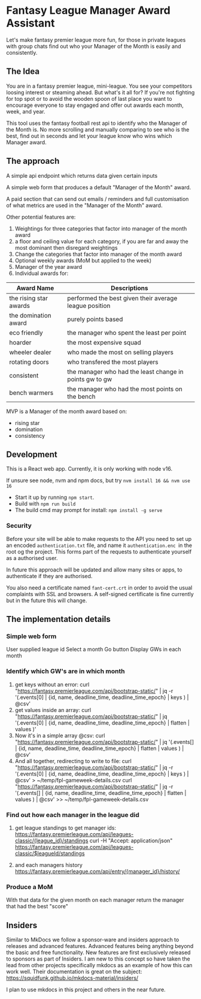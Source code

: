 # Fantasy League Manager Award Assistant
Let's make fantasy premier league more fun, for those in private leagues with group chats find out who your Manager of the Month is easily and consistently.


## The Idea

You are in a fantasy premier league, mini-league. You see your competitors loosing interest or steaming ahead. But what's it all for? If you're not fighting for top spot or to avoid the wooden spoon of last place you want to encourage everyone to stay engaged and offer out awards each month, week, and year.

This tool uses the fantasy football rest api to identify who the Manager of the Month is. No more scrolling and manually comparing to see who is the best, find out in seconds and let your league know who wins which Manager award.

## The approach

A simple api endpoint which returns data given certain inputs

A simple web form that produces a default "Manager of the Month" award.

A paid section that can send out emails / reminders and full customisation of what metrics are used in the "Manager of the Month" award.

Other potential features are:

1. Weightings for three categories that factor into manager of the month award
1. a floor and ceiling value for each category, if you are far and away the most dominant then disregard weightings
1. Change the categories that factor into manager of the month award
1. Optional weekly awards (MoM but applied to the week)
1. Manager of the year award
1. Individual awards for:

|Award Name|Descriptions|
|---|---|
|the rising star awards| performed the best given their average league position|
|the domination award| purely points based|
|eco friendly| the manager who spent the least per point|
|hoarder| the most expensive squad|
|wheeler dealer| who made the most on selling players|
|rotating doors| who transfered the most players|
|consistent| the manager who had the least change in points gw to gw|
|bench warmers| the manager who had the most points on the bench|

MVP is a Manager of the month award based on:
- rising star
- domination
- consistency

## Development

This is a React web app. Currently, it is only working with node v16.

If unsure see node, nvm and npm docs, but try `nvm install 16 && nvm use 16`

- Start it up by running `npm start`.
- Build with `npm run build`
- The build cmd may prompt for install: `npm install -g serve`

### Security

Before your site will be able to make requests to the API you need to set up an encoded `authentication.txt` file, and name it `authentication.enc `in the root og the project. This forms part of the requests to authenticate yourself as a authorised user.

In future this approach will be updated and allow many sites or apps, to authenticate if they are authorised.

You also need a certificate named `fant-cert.crt` in order to avoid the usual complaints with SSL and browsers. A self-signed certificate is fine currently but in the future this will change.

## The implementation details

### Simple web form

User supplied league id
Select a month
Go button
Display GWs in each month

### Identify which GW's are in which month

1. get keys without an error:
 curl "https://fantasy.premierleague.com/api/bootstrap-static/" | jq -r '(.events[0] | {id, name, deadline_time, deadline_time_epoch} | keys ) | @csv'
1. get values inside an array:
 curl "https://fantasy.premierleague.com/api/bootstrap-static/" | jq '(.events[0] | {id, name, deadline_time, deadline_time_epoch} | flatten | values )'
1. Now it's in a simple array @csv:
 curl "https://fantasy.premierleague.com/api/bootstrap-static/" | jq '(.events[] | {id, name, deadline_time, deadline_time_epoch} | flatten | values ) | @csv'
1. And all together, redirecting to write to file:
 curl "https://fantasy.premierleague.com/api/bootstrap-static/" | jq -r '(.events[0] | {id, name, deadline_time, deadline_time_epoch} | keys ) | @csv' > ~/temp/fpl-gameweek-details.csv
 curl "https://fantasy.premierleague.com/api/bootstrap-static/" | jq -r '(.events[] | {id, name, deadline_time, deadline_time_epoch} | flatten | values ) | @csv' >> ~/temp/fpl-gameweek-details.csv

### Find out how each manager in the league did

1. get league standings to get manager ids:
 https://fantasy.premierleague.com/api/leagues-classic/{league_id}/standings
  curl -H "Accept: application/json" https://fantasy.premierleague.com/api/leagues-classic/$leagueId/standings

1. and each managers history
  https://fantasy.premierleague.com/api/entry/{manager_id}/history/
 
### Produce a MoM

With that data for the given month on each manager return the manager that had the best "score"

## Insiders

Similar to MkDocs we follow a sponsor-ware and insiders approach to releases and advanced features. Advanced features being anything beyond the basic and free functionality. New features are first exclusively released to sponsors as part of Insiders. I am new to this concept so have taken the lead from other projects specifically mkdocs as an example of how this can work well. Their documentation is great on the subject: https://squidfunk.github.io/mkdocs-material/insiders/

I plan to use mkdocs in this project and others in the near future.
